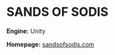 # SANDS OF SODIS

**Engine:** Unity

**Homepage:** [sandsofsodis.com](https://www.sandsofsodis.com/)
